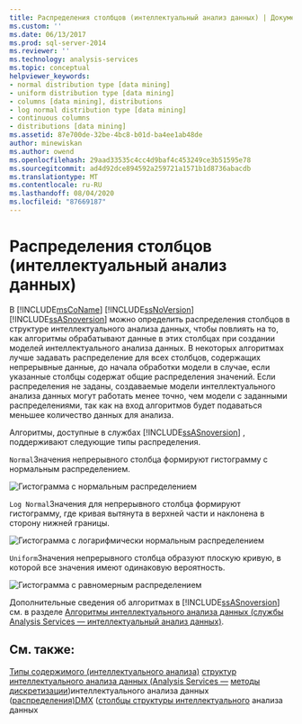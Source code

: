 ```yaml
---
title: Распределения столбцов (интеллектуальный анализ данных) | Документация Майкрософт
ms.custom: ''
ms.date: 06/13/2017
ms.prod: sql-server-2014
ms.reviewer: ''
ms.technology: analysis-services
ms.topic: conceptual
helpviewer_keywords:
- normal distribution type [data mining]
- uniform distribution type [data mining]
- columns [data mining], distributions
- log normal distribution type [data mining]
- continuous columns
- distributions [data mining]
ms.assetid: 87e700de-32be-4bc8-b01d-ba4ee1ab48de
author: minewiskan
ms.author: owend
ms.openlocfilehash: 29aad33535c4cc4d9baf4c453249ce3b51595e78
ms.sourcegitcommit: ad4d92dce894592a259721a1571b1d8736abacdb
ms.translationtype: MT
ms.contentlocale: ru-RU
ms.lasthandoff: 08/04/2020
ms.locfileid: "87669187"
---
```

# <a name="column-distributions-data-mining"></a>Распределения столбцов (интеллектуальный анализ данных)
  В [!INCLUDE[msCoName](../../includes/msconame-md.md)] [!INCLUDE[ssNoVersion](../../includes/ssnoversion-md.md)] [!INCLUDE[ssASnoversion](../../includes/ssasnoversion-md.md)] можно определить распределения столбцов в структуре интеллектуального анализа данных, чтобы повлиять на то, как алгоритмы обрабатывают данные в этих столбцах при создании моделей интеллектуального анализа данных. В некоторых алгоритмах лучше задавать распределение для всех столбцов, содержащих непрерывные данные, до начала обработки модели в случае, если указанные столбцы содержат общие распределения значений. Если распределения не заданы, создаваемые модели интеллектуального анализа данных могут работать менее точно, чем модели с заданными распределениями, так как на вход алгоритмов будет подаваться меньшее количество данных для анализа.

 Алгоритмы, доступные в службах [!INCLUDE[ssASnoversion](../../includes/ssasnoversion-md.md)] , поддерживают следующие типы распределения.

 `Normal`Значения непрерывного столбца формируют гистограмму с нормальным распределением.

 ![Гистограмма с нормальным распределением](../media/normal-distribution.gif "Гистограмма с нормальным распределением")

 `Log Normal`Значения для непрерывного столбца формируют гистограмму, где кривая вытянута в верхней части и наклонена в сторону нижней границы.

 ![Гистограмма с логарифмически нормальным распределением](../media/log-normal-distribution.gif "Гистограмма с логарифмически нормальным распределением")

 `Uniform`Значения непрерывного столбца образуют плоскую кривую, в которой все значения имеют одинаковую вероятность.

 ![Гистограмма с равномерным распределением](../media/uniform-distribution.gif "Гистограмма с равномерным распределением")

 Дополнительные сведения об алгоритмах в [!INCLUDE[ssASnoversion](../../includes/ssasnoversion-md.md)] см. в разделе [Алгоритмы интеллектуального анализа данных (службы Analysis Services — интеллектуальный анализ данных)](data-mining-algorithms-analysis-services-data-mining.md).

## <a name="see-also"></a>См. также:
 [Типы содержимого &#40;интеллектуального анализа&#41;](content-types-data-mining.md) [структур интеллектуального анализа данных &#40;Analysis Services —](mining-structures-analysis-services-data-mining.md) [методы дискретизации](discretization-methods-data-mining.md)&#41;интеллектуального анализа данных &#40;[распределения&#41;DMX](/sql/dmx/distributions-dmx) &#40;[столбцы структуры интеллектуального](mining-structure-columns.md) анализа данных


